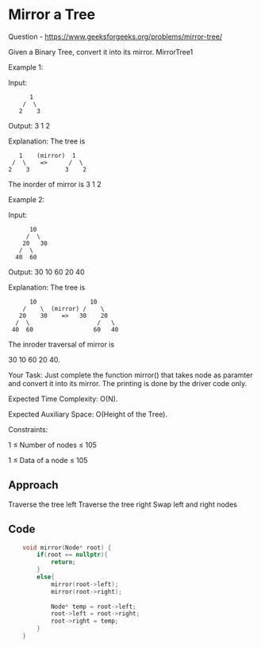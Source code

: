 # Mirror a Tree
Question - https://www.geeksforgeeks.org/problems/mirror-tree/

Given a Binary Tree, convert it into its mirror.
MirrorTree1            

Example 1:

Input:
```
      1
    /  \
   2    3
```
Output: 3 1 2

Explanation: The tree is
```
   1    (mirror)  1
 /  \    =>      /  \
2    3          3    2
```
The inorder of mirror is 3 1 2


Example 2:

Input:
```
      10
     /  \
    20   30
   /  \
  40  60
  ```
Output: 30 10 60 20 40

Explanation: The tree is
```
      10               10
    /    \  (mirror) /    \
   20    30    =>   30    20
  /  \                   /   \
 40  60                 60   40
 ```
The inroder traversal of mirror is

30 10 60 20 40.

Your Task:
Just complete the function mirror() that takes node as paramter  and convert it into its mirror. The printing is done by the driver code only.

Expected Time Complexity: O(N).

Expected Auxiliary Space: O(Height of the Tree).

Constraints:

1 ≤ Number of nodes ≤ 105

1 ≤ Data of a node ≤ 105

## Approach
Traverse the tree left
Traverse the tree right
Swap left and right nodes

## Code

```cpp
    void mirror(Node* root) {
        if(root == nullptr){
            return;
        }
        else{
            mirror(root->left);
            mirror(root->right);
            
            Node* temp = root->left;
            root->left = root->right;
            root->right = temp;
        }
    }

```